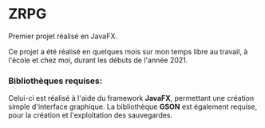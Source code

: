 # ZRPG
 Premier projet réalisé en JavaFX.


Ce projet a été réalisé en quelques mois sur mon temps libre au travail, à l'école et chez moi, durant les débuts de l'année 2021.

### **Bibliothèques requises:**

Celui-ci est réalisé à l'aide du framework **JavaFX**, permettant une création simple d'interface graphique. La bibliothèque **GSON** est également requise, pour la création et l'exploitation des sauvegardes. 
